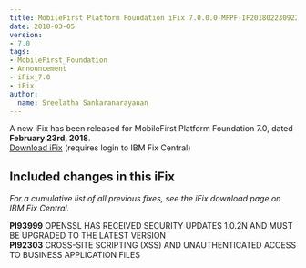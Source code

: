 ```yaml
---
title: MobileFirst Platform Foundation iFix 7.0.0.0-MFPF-IF201802230922 released
date: 2018-03-05
version:
- 7.0
tags:
- MobileFirst_Foundation
- Announcement
- iFix_7.0
- iFix
author:
  name: Sreelatha Sankaranarayanan
---
```

A new iFix has been released for MobileFirst Platform Foundation 7.0, dated **February 23rd, 2018**.  
[Download iFix](http://www.ibm.com/support/fixcentral/swg/quickorder?parent=ibm%7EOther%2Bsoftware&product=ibm/Other+software/IBM+MobileFirst+Platform+Foundation&release=7.0.0.0&platform=All&function=all&source=fc) (requires login to IBM Fix Central)

## Included changes in this iFix
*For a cumulative list of all previous fixes, see the iFix download page on IBM Fix Central.*

**PI93999** OPENSSL HAS RECEIVED SECURITY UPDATES 1.0.2N AND MUST BE UPGRADED TO THE LATEST VERSION<br/>
**PI92303** CROSS-SITE SCRIPTING (XSS) AND UNAUTHENTICATED ACCESS TO BUSINESS APPLICATION FILES
